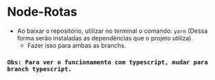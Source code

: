 # Node-Rotas

- Ao baixar o repositório, utilizar no terminal o comando: `yarn` (Dessa forma serão instaladas as dependências que o projeto utiliza).
  - Fazer isso para ambas as branchs.

### `Obs: Para ver o funcionamento com typescript, mudar para branch typescript.`
